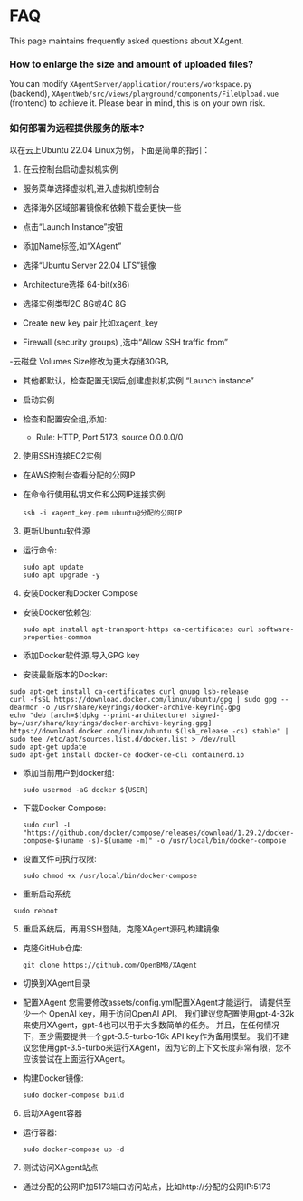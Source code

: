 # FAQ
This page maintains frequently asked questions about XAgent.

### How to enlarge the size and amount of uploaded files? 

You can modify `XAgentServer/application/routers/workspace.py` (backend), `XAgentWeb/src/views/playground/components/FileUpload.vue` (frontend) to achieve it. Please bear in mind, this is on your own risk.

### 如何部署为远程提供服务的版本? 

以在云上Ubuntu 22.04 Linux为例，下面是简单的指引：
1. 在云控制台启动虚拟机实例

- 服务菜单选择虚拟机,进入虚拟机控制台
  
- 选择海外区域部署镜像和依赖下载会更快一些
  
- 点击“Launch Instance”按钮
  
- 添加Name标签,如“XAgent”
  
- 选择“Ubuntu Server 22.04 LTS”镜像
  
- Architecture选择 64-bit(x86)

- 选择实例类型2C 8G或4C 8G

- Create new key pair 比如xagent_key

- Firewall (security groups) ,选中“Allow SSH traffic from” 

-云磁盘 Volumes Size修改为更大存储30GB，

- 其他都默认，检查配置无误后,创建虚拟机实例 “Launch instance”
  
- 启动实例
  
- 检查和配置安全组,添加:
  - Rule: HTTP, Port 5173, source 0.0.0.0/0

2. 使用SSH连接EC2实例
- 在AWS控制台查看分配的公网IP

- 在命令行使用私钥文件和公网IP连接实例:

  ```
  ssh -i xagent_key.pem ubuntu@分配的公网IP
  ```

3. 更新Ubuntu软件源

- 运行命令:

  ```
  sudo apt update
  sudo apt upgrade -y
  ```

4. 安装Docker和Docker Compose

- 安装Docker依赖包:

  ```
  sudo apt install apt-transport-https ca-certificates curl software-properties-common
  ```

- 添加Docker软件源,导入GPG key

- 安装最新版本的Docker:
 ```
 sudo apt-get install ca-certificates curl gnupg lsb-release
 curl -fsSL https://download.docker.com/linux/ubuntu/gpg | sudo gpg --dearmor -o /usr/share/keyrings/docker-archive-keyring.gpg
 echo "deb [arch=$(dpkg --print-architecture) signed-by=/usr/share/keyrings/docker-archive-keyring.gpg] https://download.docker.com/linux/ubuntu $(lsb_release -cs) stable" | sudo tee /etc/apt/sources.list.d/docker.list > /dev/null
 sudo apt-get update
 sudo apt-get install docker-ce docker-ce-cli containerd.io
  ```

- 添加当前用户到docker组: 

  ```
  sudo usermod -aG docker ${USER}
  ```

- 下载Docker Compose:

  ```
  sudo curl -L "https://github.com/docker/compose/releases/download/1.29.2/docker-compose-$(uname -s)-$(uname -m)" -o /usr/local/bin/docker-compose
  ```

- 设置文件可执行权限:

  ```
  sudo chmod +x /usr/local/bin/docker-compose
  ```

- 重新启动系统
 ```
  sudo reboot
  ```

5. 重启系统后，再用SSH登陆，克隆XAgent源码,构建镜像

- 克隆GitHub仓库:

  ```
  git clone https://github.com/OpenBMB/XAgent
  ```

- 切换到XAgent目录

- 配置XAgent
您需要修改assets/config.yml配置XAgent才能运行。 请提供至少一个 OpenAI key，用于访问OpenAI API。
我们建议您配置使用gpt-4-32k来使用XAgent，gpt-4也可以用于大多数简单的任务。 并且，在任何情况下，至少需要提供一个gpt-3.5-turbo-16k API key作为备用模型。 我们不建议您使用gpt-3.5-turbo来运行XAgent，因为它的上下文长度非常有限，您不应该尝试在上面运行XAgent。



- 构建Docker镜像:

  ```
  sudo docker-compose build
  ```

6. 启动XAgent容器

- 运行容器:

  ```
  sudo docker-compose up -d
  ```


7. 测试访问XAgent站点

- 通过分配的公网IP加5173端口访问站点，比如http://分配的公网IP:5173
